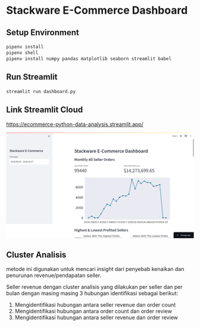# Stackware E-Commerce Dashboard
## Setup Environment
```
pipenv install 
pipenv shell
pipenv install numpy pandas matplotlib seaborn streamlit babel
```

## Run Streamlit
```
streamlit run dashboard.py
```
## Link Streamlit Cloud
https://ecommerce-python-data-analysis.streamlit.app/

![dashboard e-commerce](image.png)

## Cluster Analisis
metode ini digunakan untuk mencari insight dari penyebab kenaikan dan penurunan revenue/pendapatan seller.

Seller revenue dengan cluster analisis yang dilakukan per seller dan per bulan dengan masing masing 3 hubungan identifikasi sebagai berikut:
1. Mengidentifikasi hubungan antara seller revenue dan order count
2. Mengidentifikasi hubungan antara order count dan order review
3. Mengidentifikasi hubungan antara seller revenue dan order review


